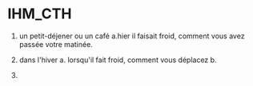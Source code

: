 # IHM_CTH


1. un petit-déjener ou un café
  a.hier il faisait froid, comment vous avez passée votre matinée.


2. dans l'hiver
   a. lorsqu'il fait froid, comment vous déplacez
   b. 
   
   
3. 
